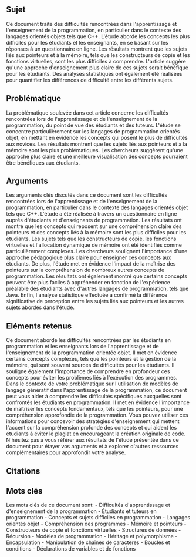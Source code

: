 ## Sujet
Ce document traite des difficultés rencontrées dans l'apprentissage et l'enseignement de la programmation, en particulier dans le contexte des langages orientés objets tels que C++. L'étude aborde les concepts les plus difficiles pour les étudiants et les enseignants, en se basant sur les réponses à un questionnaire en ligne. Les résultats montrent que les sujets liés aux pointeurs et à la mémoire, tels que les constructeurs de copie et les fonctions virtuelles, sont les plus difficiles à comprendre. L'article suggère qu'une approche d'enseignement plus claire de ces sujets serait bénéfique pour les étudiants. Des analyses statistiques ont également été réalisées pour quantifier les différences de difficulté entre les différents sujets.
## Problématique
La problématique soulevée dans cet article concerne les difficultés rencontrées lors de l'apprentissage et de l'enseignement de la programmation, du point de vue des étudiants et des tuteurs. L'étude se concentre particulièrement sur les langages de programmation orientés objet, en mettant en évidence les concepts qui posent le plus de difficultés aux novices. Les résultats montrent que les sujets liés aux pointeurs et à la mémoire sont les plus problématiques. Les chercheurs suggèrent qu'une approche plus claire et une meilleure visualisation des concepts pourraient être bénéfiques aux étudiants.
## Arguments
Les arguments clés discutés dans ce document sont les difficultés rencontrées lors de l'apprentissage et de l'enseignement de la programmation, en particulier dans le contexte des langages orientés objet tels que C++. L'étude a été réalisée à travers un questionnaire en ligne auprès d'étudiants et d'enseignants de programmation. Les résultats ont montré que les concepts qui reposent sur une compréhension claire des pointeurs et des concepts liés à la mémoire sont les plus difficiles pour les étudiants. Les sujets tels que les constructeurs de copie, les fonctions virtuelles et l'allocation dynamique de mémoire ont été identifiés comme particulièrement complexes. Les chercheurs soulignent l'importance d'une approche pédagogique plus claire pour enseigner ces concepts aux étudiants. De plus, l'étude met en évidence l'impact de la maîtrise des pointeurs sur la compréhension de nombreux autres concepts de programmation. Les résultats ont également montré que certains concepts peuvent être plus faciles à appréhender en fonction de l'expérience préalable des étudiants avec d'autres langages de programmation, tels que Java. Enfin, l'analyse statistique effectuée a confirmé la différence significative de perception entre les sujets liés aux pointeurs et les autres sujets abordés dans l'étude.

## Eléments retenus
Ce document aborde les difficultés rencontrées par les étudiants en programmation et les enseignants lors de l'apprentissage et de l'enseignement de la programmation orientée objet. Il met en évidence certains concepts complexes, tels que les pointeurs et la gestion de la mémoire, qui sont souvent sources de difficultés pour les étudiants. Il souligne également l'importance de comprendre en profondeur ces concepts pour éviter les problèmes liés à l'exécution des programmes. Dans le contexte de votre problématique sur l'utilisation de modèles de langage génératif dans l'apprentissage de la programmation, ce document peut vous aider à comprendre les difficultés spécifiques auxquelles sont confrontés les étudiants en programmation. Il met en évidence l'importance de maîtriser les concepts fondamentaux, tels que les pointeurs, pour une compréhension approfondie de la programmation. Vous pouvez utiliser ces informations pour concevoir des stratégies d'enseignement qui mettent l'accent sur la compréhension profonde des concepts et qui aident les étudiants à éviter le plagiat en encourageant la création originale de code. N'hésitez pas à vous référer aux résultats de l'étude présentée dans ce document pour étayer vos arguments et à explorer d'autres ressources complémentaires pour approfondir votre analyse.

## Citations

## Mots clés
Les mots clés de ce document sont: - Difficultés d'apprentissage et d'enseignement de la programmation - Étudiants et tuteurs en programmation - Concepts et sujets difficiles en programmation - Langages orientés objet - Compréhension des programmes - Mémoire et pointeurs - Constructeurs de copie et fonctions virtuelles - Structures de données - Récursion - Modèles de programmation - Héritage et polymorphisme - Encapsulation - Manipulation de chaînes de caractères - Boucles et conditions - Déclarations de variables et de fonctions